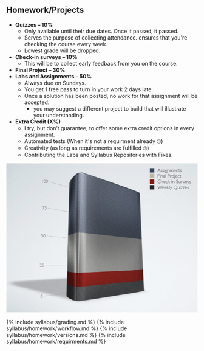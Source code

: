 ## Homework/Projects

* **Quizzes – 10%**
    * Only available until their due dates. Once it passed, it passed.
    * Serves the purpose of collecting attendance. ensures that you're checking the course every week.
    * Lowest grade will be dropped.
* **Check-in surveys – 10%**
    * This will be to collect early feedback from you on the course.
* **Final Project – 30%**
* **Labs and Assignments – 50%**
    * Always due on Sundays.
    * You get 1 free pass to turn in your work 2 days late.
    * Once a solution has been posted, no work for that assignment will be accepted.
        * you may suggest a different project to build that will illustrate your understanding.
* **Extra Credit (X%)**
    * I try, but don’t guarantee, to offer some extra credit options in every assignment.
    * Automated tests (When it's not a requirment already 🙄)
    * Creativity (as long as requirements are fulfilled 🙄)
    * Contributing the Labs and Syllabus Repositories with Fixes.


![Assignment weights chart](assets/images/grades.png)

{% include syllabus/grading.md %}
{% include syllabus/homework/workflow.md %}
{% include syllabus/homework/versions.md %}
{% include syllabus/homework/requirments.md %}
<!-- {% include syllabus/homework/pairing_tips.md %} -->